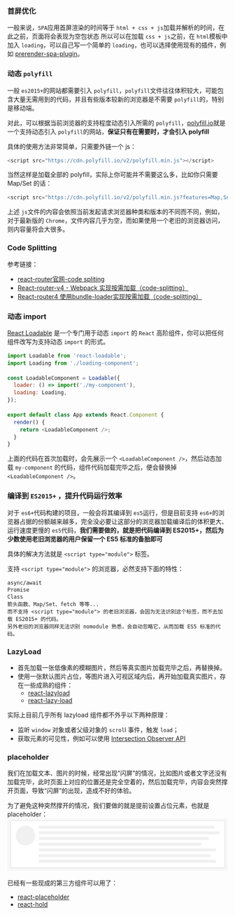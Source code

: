 ### 首屏优化

一般来说，`SPA`应用首屏渲染的时间等于 `html + css + js`加载并解析的时间，在此之前，页面将会表现为空包状态
所以可以在加载 `css + js`之前，在 `html`模板中加入 `loading`，可以自己写一个简单的 `loading`，也可以选择使用现有的插件，例如 [prerender-spa-plugin](https://github.com/chrisvfritz/prerender-spa-plugin)。

### 动态 `polyfill`

一般 `es2015+`的网站都需要引入 `polyfill`，`polyfill`文件往往体积较大，可能包含大量无需用到的代码，并且有些版本较新的浏览器是不需要 `polyfill`的，特别是移动端。

对此，可以根据当前浏览器的支持程度动态引入所需的 `polyfill`，[polyfill.io](https://polyfill.io/v2/docs/)就是一个支持动态引入 `polyfill`的网站，**保证只有在需要时，才会引入 polyfill**

具体的使用方法非常简单，只需要外链一个 js：
```js
<script src="https://cdn.polyfill.io/v2/polyfill.min.js"></script>
```

当然这样是加载全部的 polyfill，实际上你可能并不需要这么多，比如你只需要 Map/Set 的话：
```js
<script src="https://cdn.polyfill.io/v2/polyfill.min.js?features=Map,Set"></script>
```

上述 `js`文件的内容会依照当前发起请求浏览器种类和版本的不同而不同，例如，对于最新版的 `Chrome`，文件内容几乎为空，而如果使用一个老旧的浏览器访问，则内容量将会大很多。

### Code Splitting

参考链接：
- [react-router官网-code spliting](https://reacttraining.com/react-router/web/guides/code-splitting)
- [React-router-v4 - Webpack 实现按需加载（code-splitting）](https://blog.csdn.net/mjzhang1993/article/details/79094594)
- [React-router4 使用bundle-loader实现按需加载（code-splitting）](https://blog.csdn.net/dknightl/article/details/79261867)
### 动态 import

[React Loadable](https://github.com/jamiebuilds/react-loadable) 是一个专门用于动态 `import` 的 `React` 高阶组件，你可以把任何组件改写为支持动态 `import` 的形式。

```js
import Loadable from 'react-loadable';
import Loading from './loading-component';

const LoadableComponent = Loadable({
  loader: () => import('./my-component'),
  loading: Loading,
});

export default class App extends React.Component {
  render() {
    return <LoadableComponent />;
  }
}
```

上面的代码在首次加载时，会先展示一个 `<LoadableComponent />`，然后动态加载 `my-component` 的代码，组件代码加载完毕之后，便会替换掉 `<LoadableComponent />`。

### 编译到 `ES2015+` ，提升代码运行效率

对于 `es6+`代码构建的项目，一般会将其编译到 `es5`运行，但是目前支持 `es6+`的浏览器占据的份额越来越多，完全没必要让这部分的浏览器加载编译后的体积更大、运行速度更慢的 `es5`代码，**我们需要做的，就是把代码编译到 ES2015+，然后为少数使用老旧浏览器的用户保留一个 ES5 标准的备胎即可**

具体的解决方法就是 `<script type="module">` 标签。

支持 `<script type="module">` 的浏览器，必然支持下面的特性：
```
async/await
Promise
Class
箭头函数、Map/Set、fetch 等等...
而不支持 <script type="module"> 的老旧浏览器，会因为无法识别这个标签，而不去加载 ES2015+ 的代码。
另外老旧的浏览器同样无法识别 nomodule 熟悉，会自动忽略它，从而加载 ES5 标准的代码。
```

### LazyLoad

- 首先加载一张低像素的模糊图片，然后等真实图片加载完毕之后，再替换掉。
- 使用一张默认图片占位，等图片进入可视区域内后，再开始加载真实图片，存在一些成熟的组件：
  * [react-lazyload](https://github.com/jasonslyvia/react-lazyload)
  * [react-lazy-load](https://github.com/loktar00/react-lazy-load)

实际上目前几乎所有 lazyload 组件都不外乎以下两种原理：
- 监听 `window` 对象或者父级对象的 `scrol`l 事件，触发 `load`；
- 获取元素的可见性，例如可以使用 [Intersection Observer API](http://www.ruanyifeng.com/blog/2016/11/intersectionobserver_api.html)

### placeholder

我们在加载文本、图片的时候，经常出现“闪屏”的情况，比如图片或者文字还没有加载完毕，此时页面上对应的位置还是完全空着的，然后加载完毕，内容会突然撑开页面，导致“闪屏”的出现，造成不好的体验。

为了避免这种突然撑开的情况，我们要做的就是提前设置占位元素，也就是 placeholder：
![img](img/1.png)

已经有一些现成的第三方组件可以用了：
- [react-placeholder](https://github.com/buildo/react-placeholder)
- [react-hold](https://github.com/buildo/react-placeholder)

